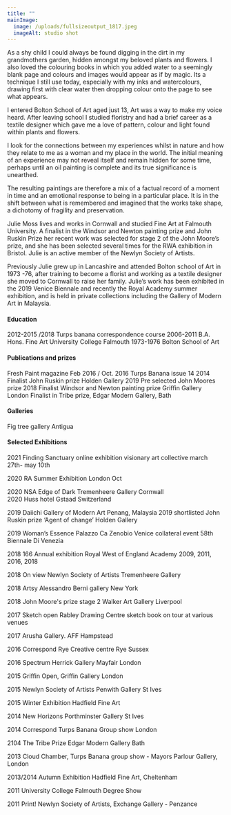 ```yaml
---
title: ""
mainImage:
  image: /uploads/fullsizeoutput_1817.jpeg
  imageAlt: studio shot
---
```

As a shy child I could always be found digging in the dirt in my grandmothers garden, hidden amongst my beloved plants and flowers. I also loved the colouring books in which you added water to a seemingly blank page and colours and images would appear as if by magic. Its a technique I still use today, especially with my inks and watercolours, drawing first with clear water then dropping colour onto the page to see what appears.

I entered Bolton School of Art aged just 13, Art was a way to make my voice heard. After leaving school I studied floristry and had a brief career as a textile designer which gave me a love of pattern, colour and light found within plants and flowers.

I look for the connections between my experiences whilst in nature and how they relate to me as a woman and my place in the world. The initial meaning of an experience may not reveal itself and remain hidden for some time, perhaps until an oil painting is complete and its true significance is unearthed. 

The resulting paintings are therefore a mix of a factual record of a moment in time and an emotional response to being in a particular place. It is in the shift between what is remembered and imagined that the works take shape, a dichotomy of fragility and preservation. 

Julie Moss lives and works in Cornwall and studied Fine Art at Falmouth University. A finalist in the Windsor and Newton painting prize and John Ruskin Prize her recent work was selected for stage 2 of the John Moore’s prize, and she has been selected several times for the RWA exhibition in Bristol. Julie is an active member of the Newlyn Society of Artists. 

Previously Julie grew up in Lancashire and attended Bolton school of Art in 1973 -76, after training to become a florist and working as a textile designer she moved to Cornwall to raise her family.
Julie’s work has been exhibited in the 2019 Venice Biennale and recently the Royal Academy summer exhibition, and is held in private collections including the Gallery of Modern Art in Malaysia.

#### Education

2012-2015 /2018  Turps banana correspondence course 
2006-2011  B.A. Hons. Fine Art University College Falmouth
1973-1976 Bolton School of Art

#### Publications and prizes

Fresh Paint magazine Feb 2016 / Oct. 2016
Turps Banana issue 14 2014
Finalist John Ruskin prize Holden Gallery 2019
Pre selected John Moores prize 2018
Finalist Windsor and Newton painting prize Griffin Gallery London 
Finalist in Tribe prize, Edgar Modern Gallery, Bath

#### Galleries

Fig tree gallery Antigua

#### Selected Exhibitions

2021 Finding Sanctuary online exhibition visionary art collective march 27th- may 10th 

2020 RA Summer Exhibition London Oct 

2020 NSA Edge of Dark Tremenheere Gallery Cornwall \
2020 Huss hotel Gstaad Switzerland 

2019  Daiichi Gallery of Modern Art Penang, Malaysia 
2019 shortlisted John Ruskin prize ‘Agent of change’ Holden Gallery 

2019 Woman’s  Essence Palazzo Ca Zenobio Venice collateral event 58th Biennale Di Venezia 

2018 166 Annual exhibition Royal West of England Academy 2009, 2011, 2016, 2018

2018 On view Newlyn Society of Artists  Tremenheere Gallery 

2018 Artsy Alessandro Berni gallery New York

2018 John Moore's prize stage 2 Walker Art Gallery Liverpool

2017  Sketch open Rabley Drawing Centre  sketch book on tour at various venues

2017 Arusha Gallery. AFF Hampstead 

2016 Correspond Rye Creative centre Rye Sussex 

2016 Spectrum   Herrick Gallery Mayfair London 

2015  Griffin Open, Griffin Gallery  London 

2015 Newlyn Society of Artists Penwith Gallery St Ives

2015 Winter Exhibition Hadfield Fine Art 

2014 New Horizons  Porthminster Gallery St Ives

2014 Correspond   Turps Banana Group show  London 

2104  The Tribe Prize    Edgar Modern Gallery   Bath 

2013 Cloud Chamber, Turps Banana group show - Mayors Parlour Gallery, London 

2013/2014 Autumn Exhibition Hadfield Fine Art, Cheltenham

2011 University College Falmouth Degree Show

2011 Print! Newlyn Society of Artists, Exchange Gallery - Penzance